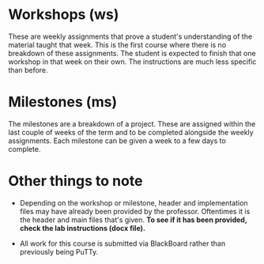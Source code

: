 # Workshops (ws)
These are weekly assignments that prove a student's understanding of the material taught that week. This is the first course where there is no breakdown of these assignments. The student is expected to finish that one workshop in that week on their own. The instructions are much less specific than before.


# Milestones (ms)
The milestones are a breakdown of a project. These are assigned within the last couple of weeks of the term and to be completed alongside the weekly assignments. Each milestone can be given a week to a few days to complete.


# Other things to note
* Depending on the workshop or milestone, header and implementation files may have already been provided by the professor. Oftentimes it is the header and main files that's given. **To see if it has been provided, check the lab instructions (docx file).**

* All work for this course is submitted via BlackBoard rather than previously being PuTTy.
